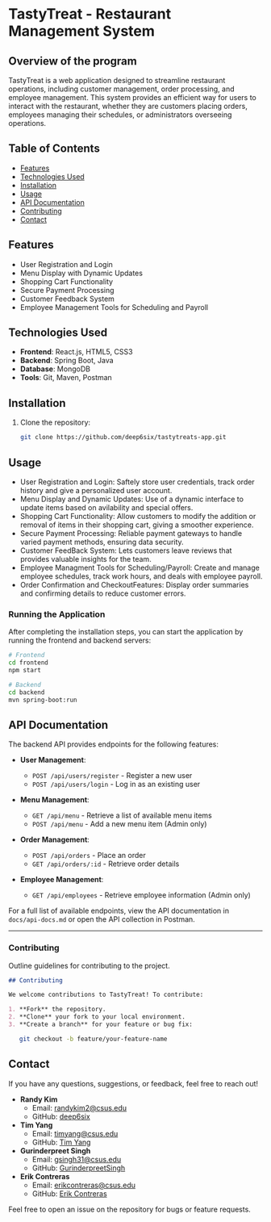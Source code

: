 # TastyTreat - Restaurant Management System

## Overview of the program

TastyTreat is a web application designed to streamline restaurant operations, including customer management, order processing, and employee management. This system provides an efficient way for users to interact with the restaurant, whether they are customers placing orders, employees managing their schedules, or administrators overseeing operations.

## Table of Contents

- [Features](#features)
- [Technologies Used](#technologies-used)
- [Installation](#installation)
- [Usage](#usage)
- [API Documentation](#api-documentation)
- [Contributing](#contributing)
- [Contact](#contact)

## Features

- User Registration and Login
- Menu Display with Dynamic Updates
- Shopping Cart Functionality
- Secure Payment Processing
- Customer Feedback System
- Employee Management Tools for Scheduling and Payroll

## Technologies Used

- **Frontend**: React.js, HTML5, CSS3
- **Backend**: Spring Boot, Java
- **Database**: MongoDB
- **Tools**: Git, Maven, Postman

## Installation

1. Clone the repository:
   ```bash
   git clone https://github.com/deep6six/tastytreats-app.git
   ```

## Usage

- User Registration and Login: Saftely store user credentials, track order history and give a personalized user account.
- Menu Display and Dynamic Updates: Use of a dynamic interface to update items based on avilability and special offers.
- Shopping Cart Functionality: Allow customers to modify the addition or removal of items in their shopping cart, giving a smoother experience.
- Secure Payment Processing: Reliable payment gateways to handle varied payment methods, ensuring data security.
- Customer FeedBack System: Lets customers leave reviews that provides valuable insights for the team.
- Employee Managment Tools for Scheduling/Payroll: Create and manage employee schedules, track work hours, and deals with employee payroll.
- Order Confirmation and CheckoutFeatures: Display order summaries and confirming details to reduce customer errors.

### Running the Application

After completing the installation steps, you can start the application by running the frontend and backend servers:

```bash
# Frontend
cd frontend
npm start

# Backend
cd backend
mvn spring-boot:run
```

## API Documentation

The backend API provides endpoints for the following features:

- **User Management**:

  - `POST /api/users/register` - Register a new user
  - `POST /api/users/login` - Log in as an existing user

- **Menu Management**:

  - `GET /api/menu` - Retrieve a list of available menu items
  - `POST /api/menu` - Add a new menu item (Admin only)

- **Order Management**:

  - `POST /api/orders` - Place an order
  - `GET /api/orders/:id` - Retrieve order details

- **Employee Management**:
  - `GET /api/employees` - Retrieve employee information (Admin only)

For a full list of available endpoints, view the API documentation in `docs/api-docs.md` or open the API collection in Postman.

---

### Contributing

Outline guidelines for contributing to the project.

```markdown
## Contributing

We welcome contributions to TastyTreat! To contribute:

1. **Fork** the repository.
2. **Clone** your fork to your local environment.
3. **Create a branch** for your feature or bug fix:
```

```bash
   git checkout -b feature/your-feature-name
```

## Contact

If you have any questions, suggestions, or feedback, feel free to reach out!

- **Randy Kim**
  - Email: [randykim2@csus.edu](mailto:randykim2@csus.edu)
  - GitHub: [deep6six](https://github.com/deep6six)
- **Tim Yang**
  - Email: [timyang@csus.edu](mailto:timyang@csus.edu)
  - GitHub: [Tim Yang](https://github.com/timyang-bait)
- **Gurinderpreet Singh**
  - Email: [gsingh31@csus.edu](mailto:gsingh31@csus.edu)
  - GitHub: [GurinderpreetSingh](https://github.com/GurinderpreetSingh)
- **Erik Contreras**
   - Email: [erikcontreras@csus.edu](mailto:erikcontreras@csus.edu)
   - GitHub: [Erik Contreras](https://github.com/rIKeCO2)

Feel free to open an issue on the repository for bugs or feature requests.
